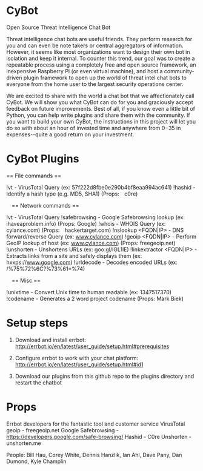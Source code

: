 # CyBot
Open Source Threat Intelligence Chat Bot

Threat intelligence chat bots are useful friends. They perform research for you and can even be note takers or central aggregators of information. However, it seems like most organizations want to design their own bot in isolation and keep it internal. To counter this trend, our goal was to create a repeatable process using a completely free and open source framework, an inexpensive Raspberry Pi (or even virtual machine), and host a community-driven plugin framework to open up the world of threat intel chat bots to everyone from the home user to the largest security operations center.

We are excited to share with the world a chat bot that we affectionately call CyBot. We will show you what CyBot can do for you and graciously accept feedback on future improvements. Best of all, if you know even a little bit of Python, you can help write plugins and share them with the community. If you want to build your own CyBot, the instructions in this project will let you do so with about an hour of invested time and anywhere from $0-$35 in expenses--quite a good return on your investment.


# CyBot Plugins

  == File commands ==

 !vt <hash> - VirusTotal Query (ex: 57f222d8fbe0e290b4bf8eaa994ac641)
 !hashid <hash> - Identify a hash type (e.g. MD5, SHA1) (Props:  c0re)

  == Network commands ==

 !vt <URL> - VirusTotal Query
 !safebrowsing <URL> - Google Safebrowsing lookup (ex:  ihaveaproblem.info) (Props: Google)
 !whois <domain> - WHOIS Query (ex: cylance.com) (Props:  hackertarget.com)
 !nslookup <FQDN|IP> - DNS forward/reverse Query (ex: www.cylance.com)
 !geoip <FQDN|IP> - Perform GeoIP lookup of host (ex: www.cylance.com) (Props: freegeoip.net)
 !unshorten <shortened URL> - Unshortens URLs (ex: goo.gl/IGL1lE)
 !linkextractor <FQDN|IP> - Extracts links from a site and safely displays them (ex: hxxps://www.google.com)
 !urldecode <url> - Decodes encoded URLs (ex: /%75%72%6C?%73%61=%74)

  == Misc ==

 !unixtime <epoch> - Convert Unix time to human readable (ex: 1347517370)
 !codename - Generates a 2 word project codename (Props: Mark Biek)


# Setup steps
1)  Download and install errbot:  http://errbot.io/en/latest/user_guide/setup.html#prerequisites

2)  Configure errbot to work with your chat platform:  http://errbot.io/en/latest/user_guide/setup.html#id1

3)  Download our plugins from this github repo to the plugins directory and restart the chatbot


# Props
Errbot developers for the fantastic tool and customer service
VirusTotal
geoip - freegeoip.net
Google Safebrowsing - https://developers.google.com/safe-browsing/
Hashid - C0re
Unshorten - unshorten.me

People:  Bill Hau, Corey White, Dennis Hanzlik, Ian Ahl, Dave Pany, Dan Dumond, Kyle Champlin
